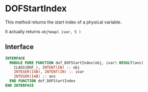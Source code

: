 # DOFStartIndex

This method returns the start index of a physical variable.

It actually returns `obj%map( ivar, 5 )`

## Interface

```fortran
INTERFACE
  MODULE PURE FUNCTION dof_DOFStartIndex(obj, ivar) RESULT(ans)
    CLASS(DOF_), INTENT(IN) :: obj
    INTEGER(I4B), INTENT(IN) :: ivar
    INTEGER(I4B) :: ans
  END FUNCTION dof_DOFStartIndex
END INTERFACE
```
